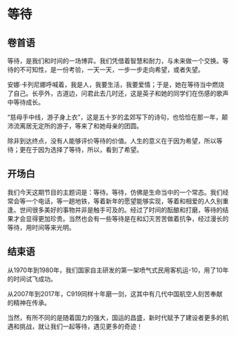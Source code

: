 # 等待

## 卷首语

等待，是我们和时间的一场博弈。我们凭借着智慧和耐力，与未来做一个交换。等待的不可知性，是一份考验，一天一天，一步一步走向希望，或者失望。

安娜·卡列尼娜呼喊着，我是人，我要生活，我要爱情；于是，她在等待当中燃烧了自己。长亭外，古道边，问君此去几时还，这是英子和她的同学们在伤感的歌声中等待成长。

“慈母手中线，游子身上衣”，这是五十岁的孟郊写下的诗句，也恰恰在那一年，颠沛流离居无定所的游子，等来了和她母亲的团圆。

除非到达终点，没有人能够评价等待的价值。人生的意义在于因为希望，所以等待；更在于因为选择了等待，所以，看到了希望。

## 开场白

我们今天这期节目的主题词是：等待。等待，仿佛是生命当中的一个常态。我们经常会等一个电话，等一趟地铁，等着新年的愿望能够实现，等着和相爱的人久别重逢。世间很多美好的事物并非是触手可及的。经过了时间的酝酿和打磨，等待的结果才会显得更加珍贵。当然也会有一些等待是在和幻灭苦苦做着抗争，经过漫长的等待，用时间等来光明。

## 结束语

从1970年到1980年，我们国家自主研发的第一架喷气式民用客机运-10，用了10年的时间试飞成功。

从2007年到2017年，C919同样十年磨一剑，这其中有几代中国航空人刻苦奉献的精神在传承。

当然，有所不同的是随着国力的强大，国运的昌盛，新时代赋予了建设者更多的机遇和挑战，就让我们一起等待，遇见更多的奇迹！


